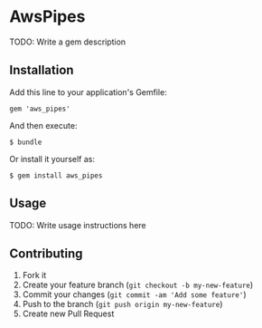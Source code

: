 # AwsPipes

TODO: Write a gem description

## Installation

Add this line to your application's Gemfile:

    gem 'aws_pipes'

And then execute:

    $ bundle

Or install it yourself as:

    $ gem install aws_pipes

## Usage

TODO: Write usage instructions here

## Contributing

1. Fork it
2. Create your feature branch (`git checkout -b my-new-feature`)
3. Commit your changes (`git commit -am 'Add some feature'`)
4. Push to the branch (`git push origin my-new-feature`)
5. Create new Pull Request
